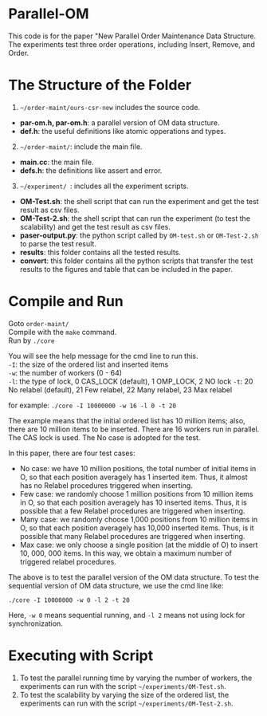# Parallel-OM
This code is for the paper "New Parallel Order Maintenance Data Structure. The experiments test three order operations, including Insert, Remove, and Order. 

# The Structure of the Folder
1. `~/order-maint/ours-csr-new` includes the source code. 
* **par-om.h, par-om.h**: a parallel version of OM data structure. 
* **def.h**: the useful definitions like atomic opperations and types. 
2. `~/order-maint/`: include the main file. 
* **main.cc**: the main file. 
* **defs.h**: the definitions like assert and error.
3. `~/experiment/ `: includes all the experiment scripts. 
* **OM-Test.sh**: the shell script that can run the experiment and get the test result as csv files.
* **OM-Test-2.sh**: the shell script that can run the experiment (to test the scalability) and get the test result as csv files.
* **paser-output.py**: the python script called by `OM-test.sh`  or `OM-Test-2.sh` to parse the test result.
* **results**: this folder contains all the tested results. 
* **convert**: this folder contains all the python scripts that transfer the test results to the figures and table that can be included in the paper.


# Compile and Run

Goto `order-maint/`  
Compile with the `make` command.   
Run by `./core`  

You will see the help message for the cmd line to run this.  
`-I`: the size of the ordered list and inserted items    
`-w`: the number of workers (0 - 64)  
`-l`: the type of lock, 0 CAS_LOCK (default), 1 OMP_LOCK, 2 NO lock
`-t`: 20 No relabel (default), 21 Few relabel, 22 Many relabel, 23 Max relabel

for example: `./core -I 10000000 -w 16 -l 0 -t 20`

The example means that the initial ordered list has 10 million items; also, there are 10 million items to be inserted. 
There are  16 workers run in parallel. 
The CAS lock is used. The No case is adopted for the test. 

In this paper, there are four test cases: 
- No case: we have 10 million positions, the total number
of initial items in O, so that each position averagely has 1
inserted item. Thus, it almost has no Relabel procedures
triggered when inserting.
- Few case: we randomly choose 1 million positions from
10 million items in O, so that each position averagely has
10 inserted items. Thus, it is possible that a few Relabel
procedures are triggered when inserting.
- Many case: we randomly choose 1,000 positions from
10 million items in O, so that each position averagely
has 10,000 inserted items. Thus, is it possible that many
Relabel procedures are triggered when inserting.
- Max case: we only choose a single position (at the middle
of O) to insert 10, 000, 000 items. In this way, we obtain a
maximum number of triggered relabel procedures.
 
The above is to test the parallel version of the OM data structure. To test the sequential version of OM data structure, we use the cmd line like: 

`./core -I 10000000 -w 0 -l 2 -t 20`

Here, `-w 0` means sequential running, and `-l 2` means not using lock for synchronization. 

# Executing with Script
1. To test the parallel running time by varying the number of workers, the experiments can run with the script `~/experiments/OM-Test.sh`.
2. To test the scalability by varying the size of the ordered list, the experiments can run with the script `~/experiments/OM-Test-2.sh`.  

 
